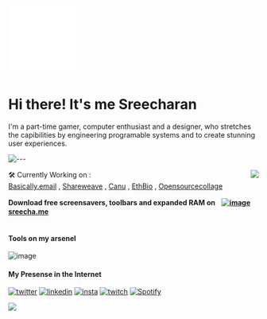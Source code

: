 ![](./assets/wave.svg)
# Hi there! It's me Sreecharan
I'm a part-time gamer, computer enthusiast and a designer, who stretches the capibilities by engineering programable systems and to create stunning user experiences.

![---](https://user-images.githubusercontent.com/65058816/171184779-aaa50d81-c94e-46ca-a2ba-0db8ab4e98d0.png)

<a href="https://discord.com/users/892689836249591849">
  <img src="https://lanyard-profile-readme.vercel.app/api/892689836249591849?idleMessage=Just%20chillin'%20at%20the%20moment..." align="right" />
</a>

<p align="left">
  
  🛠️ Currently Working on : <br>
  [Basically.email](https://basically.email) , [Shareweave](https://shreweave.com) , [Canu](https://canu.app) , [EthBio](https://ethbio.xyz) , [Opensourcecollage](https://opensourcecollage.com)
</p>

  **Download free screensavers, toolbars and expanded RAM onㅤ[![image](https://user-images.githubusercontent.com/65058816/171200402-ec9b3abe-0128-46aa-a3d5-70d3fc28fb3a.png)
  sreecha.me](https://sreecha.me)**
  <br><br>
  
  #### Tools on my arsenel 
  ![image](https://user-images.githubusercontent.com/65058816/171198164-32372af5-5e36-42e1-9100-5390f6b301ce.png)
 
  
  #### My Presense in the Internet
[![twitter](https://user-images.githubusercontent.com/65058816/171188469-5a80bac3-595c-4a36-acae-72cbbc8e5f24.png)](https://twitter.com/atsreecha) 
[![linkedin](https://user-images.githubusercontent.com/65058816/171189420-8900d686-d4d6-4fc9-8fb4-d0547fc692a6.png)](https://linkedin.com/in/atsreecha) 
[![insta](https://user-images.githubusercontent.com/65058816/171194419-9eac7409-e786-4188-ae14-b8e8a9c79d20.png)](https://www.instagram.com/sr2echa/)
[![twitch](https://user-images.githubusercontent.com/65058816/171194467-3c547e74-10a0-4006-abf5-eb2ec78a29d2.png)](https://twitch.tv/twitch_candyx)
[![Spotify](https://user-images.githubusercontent.com/65058816/171203206-f6517345-6bef-4e2b-bc60-a077450ade84.png)](https://open.spotify.com/playlist/5n7wylHu4IS2IcmZ4rP06o)


<img src="https://hits.link/hits?url=https://sreecha.me" />
